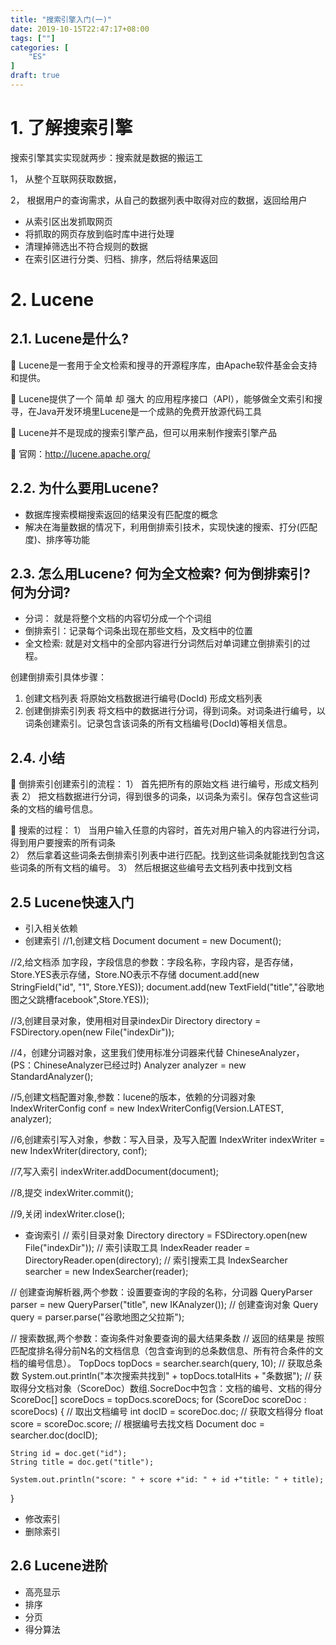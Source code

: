 ```yaml
---
title: "搜索引擎入门(一)"
date: 2019-10-15T22:47:17+08:00
tags: [""]
categories: [
    "ES"
]
draft: true
---
```


#  1. 了解搜索引擎

搜索引擎其实实现就两步：搜索就是数据的搬运工

1，	从整个互联网获取数据，

2，	根据用户的查询需求，从自己的数据列表中取得对应的数据，返回给用户

- 从索引区出发抓取网页
- 将抓取的网页存放到临时库中进行处理
- 清理掉筛选出不符合规则的数据
- 在索引区进行分类、归档、排序，然后将结果返回

#  2. Lucene

## 2.1. Lucene是什么?
	Lucene是一套用于全文检索和搜寻的开源程序库，由Apache软件基金会支持和提供。

	Lucene提供了一个 简单 却 强大 的应用程序接口（API），能够做全文索引和搜寻，在Java开发环境里Lucene是一个成熟的免费开放源代码工具

	Lucene并不是现成的搜索引擎产品，但可以用来制作搜索引擎产品

	官网：http://lucene.apache.org/


## 2.2. 为什么要用Lucene?

- 数据库搜索模糊搜索返回的结果没有匹配度的概念
- 解决在海量数据的情况下，利用倒排索引技术，实现快速的搜索、打分(匹配度)、排序等功能 	


## 2.3. 怎么用Lucene? 何为全文检索? 何为倒排索引? 何为分词?

- 分词： 就是将整个文档的内容切分成一个个词组
- 倒排索引：记录每个词条出现在那些文档，及文档中的位置
- 全文检索: 就是对文档中的全部内容进行分词然后对单词建立倒排索引的过程。

创建倒排索引具体步骤：
1. 创建文档列表
    将原始文档数据进行编号(DocId) 形成文档列表
2. 创建倒排索引列表
    将文档中的数据进行分词，得到词条。对词条进行编号，以词条创建索引。记录包含该词条的所有文档编号(DocId)等相关信息。

## 2.4. 小结

	倒排索引创建索引的流程：
1）	首先把所有的原始文档 进行编号，形成文档列表
2）	把文档数据进行分词，得到很多的词条，以词条为索引。保存包含这些词条的文档的编号信息。

	搜索的过程：
1）	当用户输入任意的内容时，首先对用户输入的内容进行分词，得到用户要搜索的所有词条  
2）	然后拿着这些词条去倒排索引列表中进行匹配。找到这些词条就能找到包含这些词条的所有文档的编号。
3）	然后根据这些编号去文档列表中找到文档


## 2.5 Lucene快速入门

- 引入相关依赖
- 创建索引
//1,创建文档
Document document = new Document();

//2,给文档添 加字段，字段信息的参数：字段名称，字段内容，是否存储，Store.YES表示存储，Store.NO表示不存储
document.add(new StringField("id", "1", Store.YES));
document.add(new TextField("title","谷歌地图之父跳槽facebook",Store.YES));

//3,创建目录对象，使用相对目录indexDir
Directory directory = FSDirectory.open(new File("indexDir"));

//4，创建分词器对象，这里我们使用标准分词器来代替 ChineseAnalyzer，(PS：ChineseAnalyzer已经过时)
Analyzer analyzer = new StandardAnalyzer();

//5,创建文档配置对象,参数：lucene的版本，依赖的分词器对象
IndexWriterConfig conf = new IndexWriterConfig(Version.LATEST, analyzer);

//6,创建索引写入对象，参数：写入目录，及写入配置
IndexWriter indexWriter = new IndexWriter(directory, conf);

//7,写入索引
indexWriter.addDocument(document);

//8,提交
indexWriter.commit();

//9,关闭
indexWriter.close();


- 查询索引
// 索引目录对象
Directory directory = FSDirectory.open(new File("indexDir"));
// 索引读取工具
IndexReader reader = DirectoryReader.open(directory); 
// 索引搜索工具
IndexSearcher searcher = new IndexSearcher(reader);

// 创建查询解析器,两个参数：设置要查询的字段的名称，分词器
QueryParser parser = new QueryParser("title", new IKAnalyzer());
// 创建查询对象
Query query = parser.parse("谷歌地图之父拉斯");

// 搜索数据,两个参数：查询条件对象要查询的最大结果条数
// 返回的结果是 按照匹配度排名得分前N名的文档信息（包含查询到的总条数信息、所有符合条件的文档的编号信息）。
TopDocs topDocs = searcher.search(query, 10);
// 获取总条数
System.out.println("本次搜索共找到" + topDocs.totalHits + "条数据");
// 获取得分文档对象（ScoreDoc）数组.SocreDoc中包含：文档的编号、文档的得分
ScoreDoc[] scoreDocs = topDocs.scoreDocs;
for (ScoreDoc scoreDoc : scoreDocs) {
    // 取出文档编号
    int docID = scoreDoc.doc;
    // 获取文档得分
    float score = scoreDoc.score;
    // 根据编号去找文档
    Document doc = searcher.doc(docID);

    String id = doc.get("id");
    String title = doc.get("title");

    System.out.println("score: " + score +"id: " + id +"title: " + title);
}





- 修改索引
- 删除索引



## 2.6 Lucene进阶

- 高亮显示
- 排序
- 分页
- 得分算法